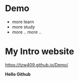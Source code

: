 # Demo
- more learn
- more study
- more .. more ..


# My Intro website

https://tzw409.github.io/Demo/

<b> Hello Github </b>
